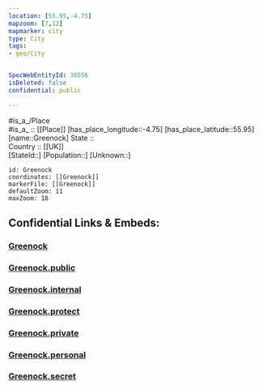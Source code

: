 ```yaml
---
location: [55.95,-4.75] 
mapzoom: [7,12] 
mapmarker: city 
type: City
tags:
- geo/City


SpocWebEntityId: 30556
isDeleted: false
confidential: public

---
```

#is_a_/Place  
#is_a_ :: [[Place]] 
[has_place_longitude::-4.75] 
[has_place_latitude::55.95] 
[name::Greenock] 
State ::  
Country :: [[UK]]  
[StateId::] 
[Population::] 
[Unknown::] 


```leaflet
id: Greenock
coordinates: [[Greenock]] 
markerFile: [[Greenock]] 
defaultZoom: 11 
maxZoom: 18
```


## Confidential Links & Embeds: 

### [Greenock](/_Standards/Earth/Continent/Europe/Europe~North/UK/Scotland/counties~Scotland/Inverclyde/Greenock.md) 

### [Greenock.public](/_public/Earth/Continent/Europe/Europe~North/UK/Scotland/counties~Scotland/Inverclyde/Greenock.public.md) 

### [Greenock.internal](/_internal/Earth/Continent/Europe/Europe~North/UK/Scotland/counties~Scotland/Inverclyde/Greenock.internal.md) 

### [Greenock.protect](/_protect/Earth/Continent/Europe/Europe~North/UK/Scotland/counties~Scotland/Inverclyde/Greenock.protect.md) 

### [Greenock.private](/_private/Earth/Continent/Europe/Europe~North/UK/Scotland/counties~Scotland/Inverclyde/Greenock.private.md) 

### [Greenock.personal](/_personal/Earth/Continent/Europe/Europe~North/UK/Scotland/counties~Scotland/Inverclyde/Greenock.personal.md) 

### [Greenock.secret](/_secret/Earth/Continent/Europe/Europe~North/UK/Scotland/counties~Scotland/Inverclyde/Greenock.secret.md)

